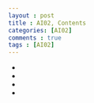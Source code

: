 ```yaml
---
layout : post
title : AI02, Contents
categories: [AI02]
comments : true
tags : [AI02]
---
```


- <a href='https://userdyk-github.github.io/ai02/AI02-Contents.html' class='jb-medium'></a>
- <a href='https://userdyk-github.github.io/ai02/AI02-Contents.html' class='jb-medium'></a>
- <a href='https://userdyk-github.github.io/ai02/AI02-Contents.html' class='jb-medium'></a>
- <a href='https://userdyk-github.github.io/ai02/AI02-Contents.html' class='jb-medium'></a>
